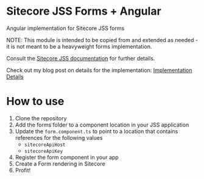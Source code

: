 # Sitecore JSS Forms + Angular
Angular implementation for Sitecore JSS forms

NOTE: This module is intended to be copied from and extended as needed - it is not meant to be a heavyweight forms implementation.

Consult the [Sitecore JSS documentation](https://jss.sitecore.com/docs/techniques/forms) for further details.

Check out my blog post on details for the implementation: [Implementation Details](https://www.xcentium.com/blog/2020/06/29/sitecore-jss-forms-angular)

# How to use
1. Clone the repository
2. Add the forms folder to a component location in your JSS application
3. Update the `form.component.ts` to point to a location that contains references for the following values 
    - `sitecoreApiHost`
    - `sitecoreApiKey`
4. Register the form component in your app
5. Create a Form rendering in Sitecore
6. Profit!
